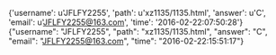 {'username': u'JFLFY2255', 'path': u'xz1135/1135.html', 'answer': u'C', 'email': u'JFLFY2255@163.com', 'time': '2016-02-22:07:50:28'}
{"username": "JFLFY2255", "path": "xz1135/1135.html", "answer": "C", "email": "JFLFY2255@163.com", "time": "2016-02-22:15:51:17"}